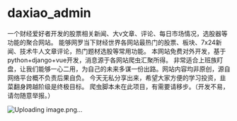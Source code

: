 # daxiao_admin
一个财经爱好者开发的股票相关新闻、大v文章、评论、每日市场情况，选股器等功能的聚合网站。
能够网罗当下财经世界各网站最热门的股票、板块、7x24新闻、技术牛人文章评论，热门题材选股等常用功能。
本网站免费对外开发，基于python+django+vue开发，消息源于各网站爬虫汇聚所得。
非常适合上班族盯盘，让我们能够一心二用，为自己的未来多谋一份出路。网站内容均非原创，源自网络平台概不负责后果自负。
今天无私分享出来，希望大家方便的学习投资，韭菜翻身跨越阶级是终极目标。
爬虫脚本未在此项目，有需要请移步。（开发不易，请勿随意举报。）

![Uploading image.png…]()
